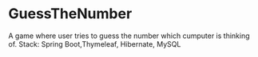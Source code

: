 # GuessTheNumber
A game where user tries to guess the number which cumputer is thinking of.
Stack: Spring Boot,Thymeleaf, Hibernate, MySQL
